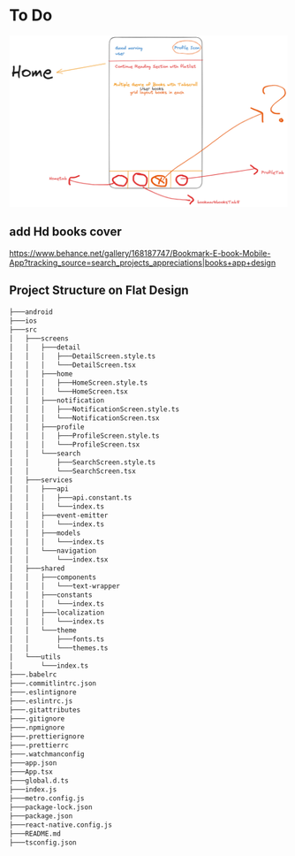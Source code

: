 # To Do

<img alt="React Native " src="./assets/homepage.png"/>

## add Hd books cover

https://www.behance.net/gallery/168187747/Bookmark-E-book-Mobile-App?tracking_source=search_projects_appreciations|books+app+design

## Project Structure on Flat Design

```
├───android
├───ios
├───src
│   ├───screens
│   │   ├───detail
│   │   │   ├───DetailScreen.style.ts
│   │   │   └───DetailScreen.tsx
│   │   ├───home
│   │   │   ├───HomeScreen.style.ts
│   │   │   └───HomeScreen.tsx
│   │   ├───notification
│   │   │   ├───NotificationScreen.style.ts
│   │   │   └───NotificationScreen.tsx
│   │   ├───profile
│   │   │   ├───ProfileScreen.style.ts
│   │   │   └───ProfileScreen.tsx
│   │   └───search
│   │       ├───SearchScreen.style.ts
│   │       └───SearchScreen.tsx
│   ├───services
│   │   ├───api
│   │   │   ├───api.constant.ts
│   │   │   └───index.ts
│   │   ├───event-emitter
│   │   │   └───index.ts
│   │   ├───models
│   │   │   └───index.ts
│   │   └───navigation
│   │       └───index.tsx
│   ├───shared
│   │   ├───components
│   │   │   └───text-wrapper
│   │   ├───constants
│   │   │   └───index.ts
│   │   ├───localization
│   │   │   └───index.ts
│   │   └───theme
│   │       ├───fonts.ts
│   │       └───themes.ts
│   └───utils
│       └───index.ts
├───.babelrc
├───.commitlintrc.json
├───.eslintignore
├───.eslintrc.js
├───.gitattributes
├───.gitignore
├───.npmignore
├───.prettierignore
├───.prettierrc
├───.watchmanconfig
├───app.json
├───App.tsx
├───global.d.ts
├───index.js
├───metro.config.js
├───package-lock.json
├───package.json
├───react-native.config.js
├───README.md
├───tsconfig.json
```
